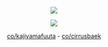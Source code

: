 <p align=center> <img src=https://komarev.com/ghpvc/?username=5th-child&color=5364B0&style=flat-square&label=how+many+gummy+worms+i+ge>

<p align=center> <img src=https://file.garden/ZeS9pBqOoVX2ptTR/yumeno%20bsd%20masuuuarred%20mayoi%20chibi?v=1720970517536>
<p align=center> <a href="https://rentry.co/kajiyamafuuta-">co/kajiyamafuuta</a> - <a href="https://rentry.co/cirrussbaek">co/cirrusbaek</a>
